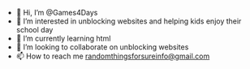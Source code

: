 - 👋 Hi, I’m @Games4Days
- 👀 I’m interested in unblocking websites and helping kids enjoy their school day
- 🌱 I’m currently learning html
- 💞️ I’m looking to collaborate on unblocking websites
- 📫 How to reach me randomthingsforsureinfo@gmail.com

<!---
PoshIsEpic/PoshIsEpic is a ✨ special ✨ repository because its `README.md` (this file) appears on your GitHub profile.
You can click the Preview link to take a look at your changes.
--->
